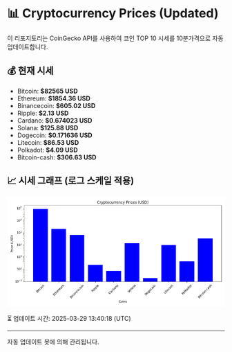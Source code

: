 
# 📊 Cryptocurrency Prices (Updated)

이 리포지토리는 CoinGecko API를 사용하여 코인 TOP 10 시세를 10분가격으로 자동 업데이트합니다.

## 💰 현재 시세
- Bitcoin: **$82565 USD**
- Ethereum: **$1854.36 USD**
- Binancecoin: **$605.02 USD**
- Ripple: **$2.13 USD**
- Cardano: **$0.674023 USD**
- Solana: **$125.88 USD**
- Dogecoin: **$0.171636 USD**
- Litecoin: **$86.53 USD**
- Polkadot: **$4.09 USD**
- Bitcoin-cash: **$306.63 USD**

## 📈 시세 그래프 (로그 스케일 적용)
![Crypto Prices](crypto_prices.png)

⏳ 업데이트 시간: 2025-03-29 13:40:18 (UTC)

---
자동 업데이트 봇에 의해 관리됩니다.
